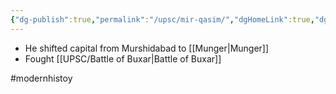 ```yaml
---
{"dg-publish":true,"permalink":"/upsc/mir-qasim/","dgHomeLink":true,"dgPassFrontmatter":false}
---
```


- He shifted capital from Murshidabad to [[Munger|Munger]]
- Fought [[UPSC/Battle of Buxar|Battle of Buxar]]


#modernhistoy 